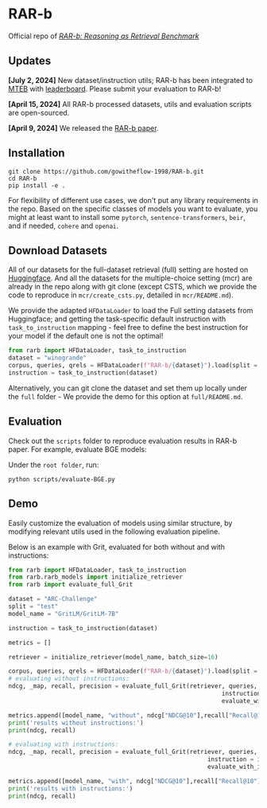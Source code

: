 # RAR-b


Official repo of [*RAR-b: Reasoning as Retrieval Benchmark*](https://arxiv.org/abs/2404.06347)

## Updates
**[July 2, 2024]**  New dataset/instruction utils; RAR-b has been integrated to [MTEB](https://github.com/embeddings-benchmark/mteb/tree/main) with [leaderboard](https://huggingface.co/spaces/mteb/leaderboard?task=retrieval&language=rar-b). Please submit your evaluation to RAR-b!

**[April 15, 2024]** All RAR-b processed datasets, utils and evaluation scripts are open-sourced.

**[April 9, 2024]**  We released the [RAR-b paper](https://arxiv.org/abs/2404.06347). 

## Installation

```
git clone https://github.com/gowitheflow-1998/RAR-b.git
cd RAR-b
pip install -e .
```

For flexibility of different use cases, we don't put any library requirements in the repo. Based on the specific classes of models you want to evaluate, you might at least want to install some `pytorch`, `sentence-transformers`, `beir`, and if needed, `cohere` and `openai`.

## Download Datasets

All of our datasets for the full-dataset retrieval (full) setting are hosted on [Huggingface](https://huggingface.co/RAR-b). And all the datasets for the multiple-choice setting (mcr) are already in the repo along with git clone (except CSTS, which we provide the code to reproduce in `mcr/create_csts.py`, detailed in `mcr/README.md`).

We provide the adapted `HFDataLoader` to load the Full setting datasets from Huggingface; and getting the task-specific default instruction with `task_to_instruction` mapping - feel free to define the best instruction for your model if the default one is not the optimal!
```python
from rarb import HFDataLoader, task_to_instruction
dataset = "winogrande"
corpus, queries, qrels = HFDataLoader(f"RAR-b/{dataset}").load(split = "test")
instruction = task_to_instruction(dataset)
```
Alternatively, you can git clone the dataset and set them up locally under the `full` folder - We provide the demo for this option at `full/README.md`.


## Evaluation

Check out the `scripts` folder to reproduce evaluation results in RAR-b paper. For example, evaluate BGE models:

Under the `root folder`, run:
```
python scripts/evaluate-BGE.py
```

## Demo

Easily customize the evaluation of models using similar structure, by modifying relevant utils used in the following evaluation pipeline.

Below is an example with Grit, evaluated for both without and with instructions:

```python
from rarb import HFDataLoader, task_to_instruction
from rarb.rarb_models import initialize_retriever
from rarb import evaluate_full_Grit

dataset = "ARC-Challenge"
split = "test"
model_name = "GritLM/GritLM-7B"

instruction = task_to_instruction(dataset)

metrics = []

retriever = initialize_retriever(model_name, batch_size=16)

corpus, queries, qrels = HFDataLoader(f"RAR-b/{dataset}").load(split = "test")
# evaluating without instructions:
ndcg, _map, recall, precision = evaluate_full_Grit(retriever, queries, corpus, qrels,
                                                            instruction = instruction,
                                                            evaluate_with_instruction = False)

metrics.append([model_name, "without", ndcg["NDCG@10"],recall["Recall@10"]])
print('results without instructions:')
print(ndcg, recall)

# evaluating with instructions:
ndcg, _map, recall, precision = evaluate_full_Grit(retriever, queries, corpus, qrels,
                                                        instruction = instruction,
                                                        evaluate_with_instruction = True)

metrics.append([model_name, "with", ndcg["NDCG@10"],recall["Recall@10"]])
print('results with instructions:')
print(ndcg, recall)
```
